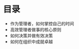 <!--
 * @Author: your name
 * @Date: 2022-03-03 15:59:19
 * @LastEditTime: 2022-03-03 15:59:19
 * @LastEditors: Please set LastEditors
 * @Description: 打开koroFileHeader查看配置 进行设置: https://github.com/OBKoro1/koro1FileHeader/wiki/%E9%85%8D%E7%BD%AE
 * @FilePath: /personal_growth/如何成为一名高效的管理者.md
-->

# 目录

- 作为管理者，如何掌控自己的时间
- 高效管理者做事的核心原则
- 如何决策并做有效决策
- 如何在组织中成就卓越
